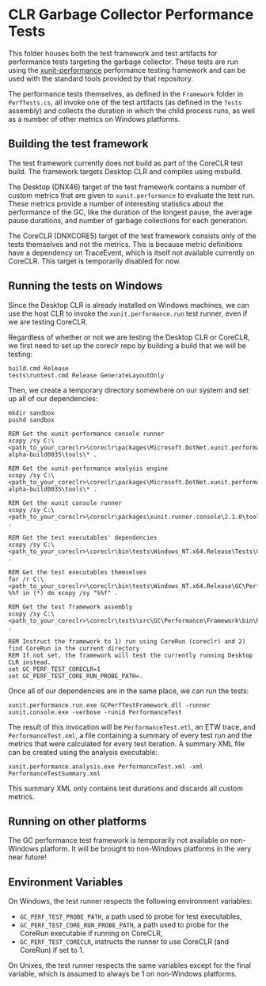 # CLR Garbage Collector Performance Tests
This folder houses both the test framework and test artifacts for performance tests
targeting the garbage collector. These tests are run using the
[xunit-performance](https://github.com/Microsoft/xunit-performance) performance testing
framework and can be used with the standard tools provided by that repository.

The performance tests themselves, as defined in the `Framework` folder in `PerfTests.cs`,
all invoke one of the test artifacts (as defined in the `Tests` assembly) and collects the duration
in which the child process runs, as well as a number of other metrics on Windows platforms.

## Building the test framework
The test framework currently does not build as part of the CoreCLR test build. The
framework targets Desktop CLR and compiles using msbuild.

The Desktop (DNX46) target of the test framework contains a number of custom metrics that are given
to `xunit.performance` to evaluate the test run. These metrics provide a number of interesting
statistics about the performance of the GC, like the duration of the longest pause, the average pause
durations, and number of garbage collections for each generation.

The CoreCLR (DNXCORE5) target of the test framework consists only of the tests themselves and not
the metrics. This is because metric definitions have a dependency on TraceEvent, which is itself
not available currently on CoreCLR. This target is temporarily disabled for now.

## Running the tests on Windows
Since the Desktop CLR is already installed on Windows machines, we can use the host CLR to
invoke the `xunit.performance.run` test runner, even if we are testing CoreCLR.

Regardless of whether or not we are testing the Desktop CLR or CoreCLR, we first need to set up
the coreclr repo by building a build that we will be testing:

```
build.cmd Release
tests\runtest.cmd Release GenerateLayoutOnly
```

Then, we create a temporary directory somewhere on our system and set up all of our dependencies:

```
mkdir sandbox
pushd sandbox

REM Get the xunit-performance console runner
xcopy /sy C:\<path_to_your_coreclr>\coreclr\packages\Microsoft.DotNet.xunit.performance.runner.Windows\1.0.0-alpha-build0035\tools\* .

REM Get the xunit-performance analysis engine
xcopy /sy C:\<path_to_your_coreclr>\coreclr\packages\Microsoft.DotNet.xunit.performance.analysis\1.0.0-alpha-build0035\tools\* .

REM Get the xunit console runner
xcopy /sy C:\<path_to_your_coreclr>\coreclr\packages\xunit.runner.console\2.1.0\tools\* .

REM Get the test executables' dependencies
xcopy /sy C:\<path_to_your_coreclr>\coreclr\bin\tests\Windows_NT.x64.Release\Tests\Core_Root\* .

REM Get the test executables themselves
for /r C:\<path_to_your_coreclr>\coreclr\bin\tests\Windows_NT.x64.Release\GC\Performance\Tests\ %%f in (*) do xcopy /sy "%%f" .

REM Get the test framework assembly
xcopy /sy C:\<path_to_your_coreclr>\coreclr\tests\src\GC\Performance\Framework\bin\Release\* .

REM Instruct the framework to 1) run using CoreRun (coreclr) and 2) find CoreRun in the current directory
REM If not set, the framework will test the currently running Desktop CLR instead.
set GC_PERF_TEST_CORECLR=1
set GC_PERF_TEST_CORE_RUN_PROBE_PATH=.
```

Once all of our dependencies are in the same place, we can run the tests:
```
xunit.performance.run.exe GCPerfTestFramework.dll -runner xunit.console.exe -verbose -runid PerformanceTest
```

The result of this invocation will be `PerformanceTest.etl`, an ETW trace, and `PerformanceTest.xml`, a file
containing a summary of every test run and the metrics that were calculated for every test iteration. A summary
XML file can be created using the analysis executable:

```
xunit.performance.analysis.exe PerformanceTest.xml -xml PerformanceTestSummary.xml
```

This summary XML only contains test durations and discards all custom metrics.

## Running on other platforms
The GC performance test framework is temporarily not available on non-Windows platform. It will be brought to
non-Windows platforms in the very near future!

## Environment Variables
On Windows, the test runner respects the following environment variables:
* `GC_PERF_TEST_PROBE_PATH`, a path used to probe for test executables,
* `GC_PERF_TEST_CORE_RUN_PROBE_PATH`, a path used to probe for the CoreRun executable if running on CoreCLR,
* `GC_PERF_TEST_CORECLR`, instructs the runner to use CoreCLR (and CoreRun) if set to 1.

On Unixes, the test runner respects the same variables except for the final variable, which is assumed to
always be 1 on non-Windows platforms.